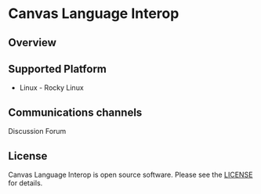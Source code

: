 # Canvas Language Interop

Overview
-------

Supported Platform
-------
* Linux - Rocky Linux


Communications channels
-------
Discussion Forum

License
-------
Canvas Language Interop is open source software. Please see the [LICENSE](LICENSE) for details.
